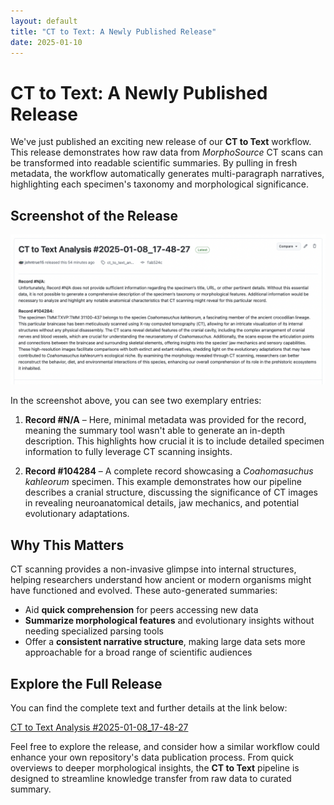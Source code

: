 ```yaml
---
layout: default
title: "CT to Text: A Newly Published Release"
date: 2025-01-10
---
```



# CT to Text: A Newly Published Release

We've just published an exciting new release of our **CT to Text** workflow. This release demonstrates how raw data from *MorphoSource* CT scans can be transformed into readable scientific summaries. By pulling in fresh metadata, the workflow automatically generates multi-paragraph narratives, highlighting each specimen's taxonomy and morphological significance.

## Screenshot of the Release

<img src="/docs/assets/CttoText.png" alt="drawing" width="2000"/>

In the screenshot above, you can see two exemplary entries:

1. **Record #N/A** – Here, minimal metadata was provided for the record, meaning the summary tool wasn't able to generate an in-depth description. This highlights how crucial it is to include detailed specimen information to fully leverage CT scanning insights.

2. **Record #104284** – A complete record showcasing a *Coahomasuchus kahleorum* specimen. This example demonstrates how our pipeline describes a cranial structure, discussing the significance of CT images in revealing neuroanatomical details, jaw mechanics, and potential evolutionary adaptations.

## Why This Matters

CT scanning provides a non-invasive glimpse into internal structures, helping researchers understand how ancient or modern organisms might have functioned and evolved. These auto-generated summaries:

* Aid **quick comprehension** for peers accessing new data
* **Summarize morphological features** and evolutionary insights without needing specialized parsing tools
* Offer a **consistent narrative structure**, making large data sets more approachable for a broad range of scientific audiences

## Explore the Full Release

You can find the complete text and further details at the link below:

[CT to Text Analysis #2025-01-08_17-48-27](https://github.com/johntrue15/NOCTURN-X-ray-repo/releases/tag/ct_to_text_analysis-2025-01-08_17-48-27)

Feel free to explore the release, and consider how a similar workflow could enhance your own repository's data publication process. From quick overviews to deeper morphological insights, the **CT to Text** pipeline is designed to streamline knowledge transfer from raw data to curated summary.
